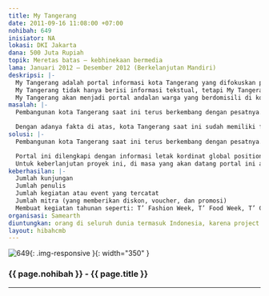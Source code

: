 ```yaml
---
title: My Tangerang
date: 2011-09-16 11:08:00 +07:00
nohibah: 649
inisiator: NA
lokasi: DKI Jakarta
dana: 500 Juta Rupiah
topik: Meretas batas – kebhinekaan bermedia
lama: Januari 2012 – Desember 2012 (Berkelanjutan Mandiri)
deskripsi: |-
  My Tangerang adalah portal informasi kota Tangerang yang difokuskan pada kuliner dan tempat-tempat nongkrong yang ada di sekitar kota Tangerang. “Ahh, itu mah sudah biasa..”. Yang menjadikannya tidak biasa adalah portal ini didukung oleh seluruh lapisan masyarakat dan berbagai komunitas yang sudah ada di kota Tangerang. Siapa pun boleh melaporkan, meliput dan membuat ulasan tentang kuliner dan tempat nongkrong yang ada, portal ini mengkedepankan citizen journalism.
  My Tangerang tidak hanya berisi informasi tekstual, tetapi My Tangerang bisa berisi gambar, suara, dan video yang diunggah langsung oleh siapa pun dengan menggunakan berbagai jenis alat komunikasi dan dapat disaksikan secara langsung (live report). Pastinya setiap informasi yang diunggah akan terlebih dahulu diverifikasi oleh pihak pengelola portal. Hal tersebut bertujuan untuk memberikan informasi yang dapat dipercaya kepada pengunjung portal.
  My Tangerang akan menjadi portal andalan warga yang berdomisili di kota Tangerang khususnya dan masyarakat di luar kota Tangerang pada umumnya, untuk mendapatkan informasi tempat makan dan nongkrong yang patut dikunjungi dan beragam jenisnya. Informasi tersebut tidak hanya berupa daftar tempat makan dan nongkrong, tetapi berisi kesaksian para pengunjung yang telah mengunjungi tempat tersebut, promosi yang sedang diadakan dan kegiatan-kegiatan yang berkaitan dengan kuliner dan dunia hiburan di kota Tangerang.
masalah: |-
  Pembangunan kota Tangerang saat ini terus berkembang dengan pesatnya.Berdasarkan Sensus Tahun 2005, kota Tangerang adalah kota terbesar di Provinsi Banten dan kota ketiga terbesar di kawasan perkotaan Jabodetabek. Saat ini, kota Tangerang memiliki populasi lebih dari 1.5 juta jiwa dan akan terus bertambah.

  Dengan adanya fakta di atas, kota Tangerang saat ini sudah memiliki fasilitas-fasilitas perkantoran yang didukung oleh fasilitas umum seperti rumah sakit, lembaga pendidikan, pusat perbelanjaan, dan tempat-tempat rekreasi. Hal tersebut membuat kota Tangerang semakin menarik untuk dikunjungi. Dengan berkembangnya kota Tangerang, semakin banyak pula tempat kuliner dan tempat untuk bersosialisasi. Atas alasan inilah, dibutuhkan suatu portal yang menyediakan informasi yang lengkap tentang tempat-tempat kuliner dan tempat-tempat bersosialisasi. Informasi yang disajikan oleh portal ini akan terus bertambah seiring dengan bertambahnya tempat-tempat menarik yang ada di sekitar kota Tangerang.
solusi: |-
  Pembangunan kota Tangerang saat ini terus berkembang dengan pesatnya. Berdasarkan Sensus Tahun 2005, kota Tangerang adalah kota terbesar di Provinsi Banten dan kota ketiga terbesar di kawasan perkotaan Jabodetabek. Saat ini, kota Tangerang memiliki populasi lebih dari 1.5 juta jiwa dan akan terus bertambah. Dengan adanya fakta di atas, kota Tangerang saat ini sudah memiliki fasilitas-fasilitas perkantoran yang didukung oleh fasilitas umum seperti rumah sakit, lembaga pendidikan, pusat perbelanjaan, dan tempat-tempat rekreasi. Hal tersebut membuat kota Tangerang semakin menarik untuk dikunjungi. Dengan berkembangnya kota Tangerang, semakin banyak pula tempat kuliner dan tempat untuk bersosialisasi. Atas alasan inilah, dibutuhkan suatu portal yang menyediakan informasi yang lengkap tentang tempat-tempat kuliner dan tempat-tempat bersosialisasi. Informasi yang disajikan oleh portal ini akan terus bertambah seiring dengan bertambahnya tempat-tempat menarik yang ada di sekitar kota Tangerang.

  Portal ini dilengkapi dengan informasi letak kordinat global positioning system (GPS) yang bisa menginformasikan tempat yang dicari kepada pengunjung . Dengan adanya fitur tersebut, pengguna dapat dengan mudah mencari lokasi yang dimaksud dengan alat GPS yang dimiliki oleh pengunjung. Selain fitur yang sudah diterangkan sebelumnya, portal ini juga memiliki fitur yang memberikan poin bagi mereka yang memberikan informasi (kontributor) yang telah divalidasi oleh pihak admin. Poin-poin tersebut nantinya dapat dikumpulkan oleh para kontributor untuk dapat digunakan sebagai potongan harga dan promosi lainnya.
  Untuk keberlanjutan proyek ini, di masa yang akan datang portal ini akan mendapatkan dana dukungan dari kontributor-kontributor yang berupa iklan-iklan dan promosi-promosi.
keberhasilan: |-
  Jumlah kunjungan
  Jumlah penulis
  Jumlah kegiatan atau event yang tercatat
  Jumlah mitra (yang memberikan diskon, voucher, dan promosi)
  Membuat kegiatan tahunan seperti: T’ Fashion Week, T’ Food Week, T’ Culture Week, dan T’ Job Week.
organisasi: Samearth
diuntungkan: orang di seluruh dunia termasuk Indonesia, karena project ini berbasis media internet dan multimedia yang tanpa batas dapat menjangkau siapapun di seluruh dunia, terutama yang memiliki akses internet. Pemuda dan masyarakat Indonesia akan lebih mendapat pemahaman tentang perubahan iklim melalui project ini. 
layout: hibahcmb
---
```


![649](/static/img/hibahcmb/649.png){: .img-responsive }{: width="350" }

### {{ page.nohibah }} - {{ page.title }}

---

